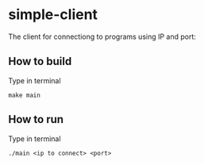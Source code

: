 # simple-client

The client for connectiong to programs using IP and port:

## How to build

Type in terminal
```
make main
```

## How to run

Type in terminal
```
./main <ip to connect> <port>
```
